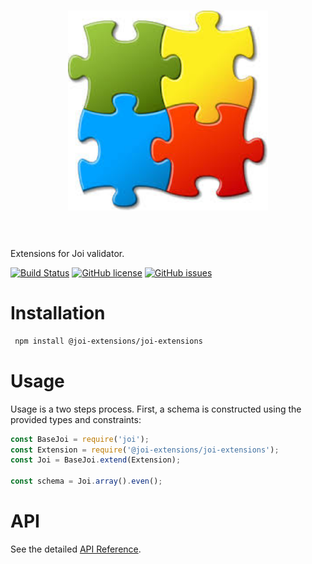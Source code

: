 <h1 align="center">
	<img width="320" src="media/logo.jpeg" alt="Joi extensions">
	<br>
	<br>
</h1>

Extensions for Joi validator.

[![Build Status](https://travis-ci.org/joi-extensions/joi-extensions.svg?branch=master)](https://travis-ci.org/joi-extensions/joi-extensions.svg?branch=master)
[![GitHub license](https://img.shields.io/badge/license-MIT-blue.svg)](https://raw.githubusercontent.com/AlbertHambardzumyan/fraction-js/master/LICENSE)
[![GitHub issues](https://img.shields.io/github/issues/joi-extensions/joi-extensions.svg)](https://github.com/joi-extensions/joi-extensions/issues)

# Installation 
```bash
 npm install @joi-extensions/joi-extensions
```

# Usage

Usage is a two steps process. First, a schema is constructed using the provided types and constraints:

```js
const BaseJoi = require('joi');
const Extension = require('@joi-extensions/joi-extensions');
const Joi = BaseJoi.extend(Extension);

const schema = Joi.array().even();
````

# API
See the detailed [API Reference](API.md).
